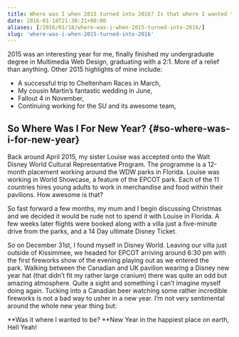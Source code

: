 ```yaml
---
title: Where was I when 2015 turned into 2016? Is that where I wanted to be?
date: 2016-01-18T21:30:21+00:00
aliases: [/2016/01/18/where-was-i-when-2015-turned-into-2016/]
slug: 'where-was-i-when-2015-turned-into-2016'
---
```

2015 was an interesting year for me, finally finished my undergraduate degree in Multimedia Web Design, graduating with a 2:1. More of a relief than anything. Other 2015 highlights of mine include:

  * A successful trip to Cheltenham Races in March,
  * My cousin Martin&#8217;s fantastic wedding in June,
  * Fallout 4 in November,
  * Continuing working for the SU and its awesome team,

## So Where Was I For New Year? {#so-where-was-i-for-new-year}

Back around April 2015, my sister Louise was accepted onto the Walt Disney World Cultural Representative Program. The programme is a 12-month placement working around the WDW parks in Florida. Louise was working in World Showcase, a feature of the EPCOT park. Each of the 11 countries hires young adults to work in merchandise and food within their pavilions. How awesome is that?

So fast forward a few months, my mum and I begin discussing Christmas and we decided it would be rude not to spend it with Louise in Florida. A few weeks later flights were booked along with a villa just a five-minute drive from the parks, and a 14 Day ultimate Disney Ticket.

So on December 31st, I found myself in Disney World. Leaving our villa just outside of Kissimmee, we headed for EPCOT arriving around 6:30 pm with the first fireworks show of the evening playing out as we entered the park. Walking between the Canadian and UK pavilion wearing a Disney new year hat (that didn&#8217;t fit my rather large cranium) there was quite an odd but amazing atmosphere. Quite a sight and something I can&#8217;t imagine myself doing again. Tucking into a Canadian beer watching some rather incredible fireworks is not a bad way to usher in a new year. I&#8217;m not very sentimental around the whole new year thing but:

**Was it where I wanted to be? **New Year in the happiest place on earth, Hell Yeah!

&nbsp;
